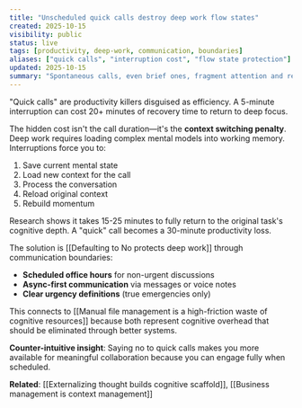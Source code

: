 ```yaml
---
title: "Unscheduled quick calls destroy deep work flow states"
created: 2025-10-15
visibility: public
status: live
tags: [productivity, deep-work, communication, boundaries]
aliases: ["quick calls", "interruption cost", "flow state protection"]
updated: 2025-10-15
summary: "Spontaneous calls, even brief ones, fragment attention and require significant recovery time to return to focused work."
---
```


"Quick calls" are productivity killers disguised as efficiency. A 5-minute interruption can cost 20+ minutes of recovery time to return to deep focus.

The hidden cost isn't the call duration—it's the **context switching penalty**. Deep work requires loading complex mental models into working memory. Interruptions force you to:
1. Save current mental state
2. Load new context for the call
3. Process the conversation
4. Reload original context
5. Rebuild momentum

Research shows it takes 15-25 minutes to fully return to the original task's cognitive depth. A "quick" call becomes a 30-minute productivity loss.

The solution is [[Defaulting to No protects deep work]] through communication boundaries:
- **Scheduled office hours** for non-urgent discussions
- **Async-first communication** via messages or voice notes
- **Clear urgency definitions** (true emergencies only)

This connects to [[Manual file management is a high-friction waste of cognitive resources]] because both represent cognitive overhead that should be eliminated through better systems.

**Counter-intuitive insight**: Saying no to quick calls makes you more available for meaningful collaboration because you can engage fully when scheduled.

**Related**: [[Externalizing thought builds cognitive scaffold]], [[Business management is context management]]
